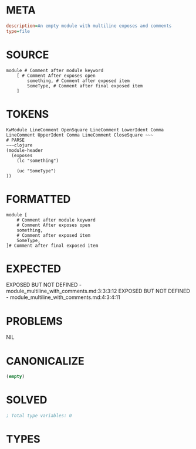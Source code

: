 # META
~~~ini
description=An empty module with multiline exposes and comments
type=file
~~~
# SOURCE
~~~roc
module # Comment after module keyword
	[ # Comment After exposes open
		something, # Comment after exposed item
		SomeType, # Comment after final exposed item
	]
~~~
# TOKENS
~~~text
KwModule LineComment OpenSquare LineComment LowerIdent Comma LineComment UpperIdent Comma LineComment CloseSquare ~~~
# PARSE
~~~clojure
(module-header
  (exposes
    (lc "something")

    (uc "SomeType")
))
~~~
# FORMATTED
~~~roc
module [
	# Comment after module keyword
	# Comment After exposes open
	something,
	# Comment after exposed item
	SomeType,
]# Comment after final exposed item
~~~
# EXPECTED
EXPOSED BUT NOT DEFINED - module_multiline_with_comments.md:3:3:3:12
EXPOSED BUT NOT DEFINED - module_multiline_with_comments.md:4:3:4:11
# PROBLEMS
NIL
# CANONICALIZE
~~~clojure
(empty)
~~~
# SOLVED
~~~clojure
; Total type variables: 0
~~~
# TYPES
~~~roc
~~~
